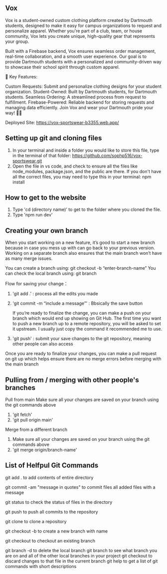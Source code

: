 ## Vox

Vox is a student-owned custom clothing platform created by Dartmouth students, designed to make it easy for campus organizations to request and personalize apparel. Whether you're part of a club, team, or house community, Vox lets you create unique, high-quality gear that represents your group.

Built with a Firebase backend, Vox ensures seamless order management, real-time collaboration, and a smooth user experience. Our goal is to provide Dartmouth students with a personalized and community-driven way to showcase their school spirit through custom apparel.

🚀 Key Features:

Custom Requests: Submit and personalize clothing designs for your student organization.
Student-Owned: Built by Dartmouth students, for Dartmouth students.
Seamless Ordering: A streamlined process from request to fulfillment.
Firebase-Powered: Reliable backend for storing requests and managing data efficiently.
Join Vox and wear your Dartmouth pride your way! 🎨👕

Deployed Site: https://vox-sportswear-b3355.web.app/

## Setting up git and cloning files

1. In your terminal and inside a folder you would like to store this file, type in the terminal of that folder: https://github.com/sophp516/vox-sportswear.git
2. Open the file in vs code, and check to ensure all the files like node_modules, package.json, and the public are there. If you don't have all the correct files, you may need to type this in your terminal: npm install

## How to get to the website

1. Type 'cd (directory name)' to get to the folder where you cloned the file.
2. Type 'npm run dev'

## Creating your own branch

When you start working on a new feature, it’s good to start a new branch because in case you mess up with can go back to your previous version. Working on a separate branch also ensures that the main branch won’t have as many merge issues.

You can create a branch using: git checkout -b “enter-branch-name”
You can check the local branch using: git branch

Flow for saving your change：

1. 'git add .' : process all the edits you made
2. 'git commit -m “include a message”' : Bbsically the save button

   If you’re ready to finalize the change, you can make a push on your branch which would end up showing on Git Hub. The first time you want to push a new branch up to a remote repository, you will be asked to set it upstream. I usually just copy the command it recommended me to use.

3. 'git push' : submit your save changes to the git repository, meaning other people can also access

Once you are ready to finalize your changes, you can make a pull request on git up which helps ensure there are no merge errors before merging with the main branch

## Pulling from / merging with other people's branches

Pull from main
Make sure all your changes are saved on your branch using the git commands above

1. 'git fetch'
2. 'git pull origin main'

Merge from a different branch

1. Make sure all your changes are saved on your branch using the git commands above
2. 'git merge origin/branch-name'

## List of Helfpul Git Commands

git add . to add contents of entire directory

git commit -am "message in quotes" to commit files all added files with a message

git status to check the status of files in the directory

git push to push all commits to the repository

git clone <url> to clone a repository

git checkout -b <branchname> to create a new branch with name <branchname>

git checkout <branchname> to checkout an existing branch

git branch -d <branchname> to delete the local branch
git branch to see what branch you are on and all of the other local branches in your project
git checkout <file> to discard changes to that file in the current branch
git help to get a list of git commands with short descriptions
